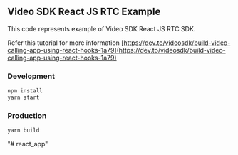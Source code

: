 ## Video SDK React JS RTC Example
This code represents example of Video SDK React JS RTC SDK. 

Refer this tutorial for more information 
[https://dev.to/videosdk/build-video-calling-app-using-react-hooks-1a79](https://dev.to/videosdk/build-video-calling-app-using-react-hooks-1a79)

### Development 
```js
npm install
yarn start
```

### Production 
```js
yarn build
```
"# react_app" 
